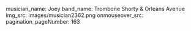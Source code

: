 musician_name: Joey
band_name: Trombone Shorty &amp; Orleans Avenue
img_src: images/musician2362.png
onmouseover_src: 
pagination_pageNumber: 163